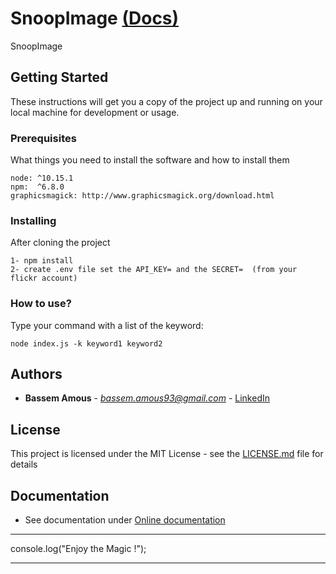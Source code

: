 
# SnoopImage [(Docs)](https://bassemamous.github.io/snoopImage/)

SnoopImage 

## Getting Started

These instructions will get you a copy of the project up and running on your local machine for development or usage.

### Prerequisites

What things you need to install the software and how to install them

```
node: ^10.15.1
npm:  ^6.8.0
graphicsmagick: http://www.graphicsmagick.org/download.html
```

### Installing

After cloning the project
```
1- npm install 
2- create .env file set the API_KEY= and the SECRET=  (from your flickr account)       
```

### How to use?

 Type your command with a list of the keyword: 
``` 
node index.js -k keyword1 keyword2

```

## Authors

* **Bassem Amous** - *bassem.amous93@gmail.com* - [LinkedIn](https://www.linkedin.com/in/bassem-amous-92a536120/)

## License

This project is licensed under the MIT License - see the [LICENSE.md](https://github.com/bassemAmous/snoopImage/blob/master/LICENSE) file for details

## Documentation

* See documentation under [Online documentation](https://bassemamous.github.io/snoopImage/)



******************************
console.log("Enjoy the Magic !");
******************************

